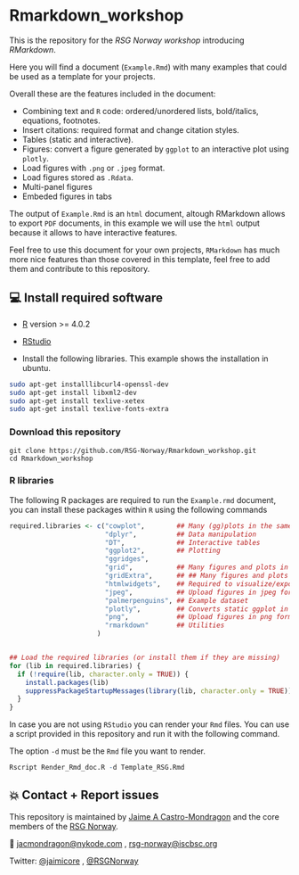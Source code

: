 # Rmarkdown_workshop

This is the repository for the *RSG Norway workshop* introducing *RMarkdown*.

Here you will find a document (`Example.Rmd`) with many examples that could be used as a template for your projects.

Overall these are the features included in the document:

- Combining text and `R` code: ordered/unordered lists, bold/italics, equations, footnotes.
- Insert citations:  required format and change citation styles. 
- Tables (static and interactive).
- Figures: convert a figure generated by `ggplot` to an interactive plot using `plotly`.
- Load figures with `.png` or `.jpeg` format.
- Load figures stored as `.Rdata`.
- Multi-panel figures
- Embeded figures in tabs

The output of `Example.Rmd` is an `html` document, altough RMarkdown allows to export `PDF` documents, in this example we will use the `html` output because it allows to have interactive features.

Feel free to use this document for your own projects, `RMarkdown` has much more nice features than those covered in this template, feel free to add them and contribute to this repository.


## :computer: Install required software

- [R](https://www.r-project.org/) version >= 4.0.2
- [RStudio](https://www.rstudio.com/products/rstudio/download/#download)

- Install the following libraries. This example shows the installation in ubuntu.

```bash
sudo apt-get installlibcurl4-openssl-dev
sudo apt-get install libxml2-dev
sudo apt-get install texlive-xetex
sudo apt-get install texlive-fonts-extra
```


### Download this repository

```
git clone https://github.com/RSG-Norway/Rmarkdown_workshop.git
cd Rmarkdown_workshop
```

### R libraries

The following R packages are required to run the `Example.rmd` document, you can install these packages within `R` using the following commands

```R
required.libraries <- c("cowplot",        ## Many (gg)plots in the same frame
                        "dplyr",          ## Data manipulation
                        "DT",             ## Interactive tables
                        "ggplot2",        ## Plotting
                        "ggridges",
                        "grid",           ## Many figures and plots in the same frame
                        "gridExtra",      ## ## Many figures and plots in the same frame
                        "htmlwidgets",    ## Required to visualize/export interactive ggplots
                        "jpeg",           ## Upload figures in jpeg format
                        "palmerpenguins", ## Example dataset
                        "plotly",         ## Converts static ggplot in interactive figures
                        "png",            ## Upload figures in png format
                        "rmarkdown"       ## Utilities
                      )


## Load the required libraries (or install them if they are missing)
for (lib in required.libraries) {
  if (!require(lib, character.only = TRUE)) {
    install.packages(lib)
    suppressPackageStartupMessages(library(lib, character.only = TRUE))
  }
}
```

In case you are not using `RStudio` you can render your `Rmd` files. You can use a script provided in this repository and run it with the following command.

The option `-d` must be the `Rmd` file you want to render.

```R
Rscript Render_Rmd_doc.R -d Template_RSG.Rmd
```

## :collision: Contact + Report issues 

This repository is maintained by [Jaime A Castro-Mondragon](https://jaimicore.github.io/) and the core members of the [RSG Norway](https://rsg-norway.iscbsc.org/). 

:e-mail: jacmondragon@nykode.com , rsg-norway@iscbsc.org

Twitter: [@jaimicore](https://twitter.com/jaimicore) , [@RSGNorway](https://twitter.com/RSGNorway)
